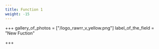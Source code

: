 ```yaml
---
title: Function 1
weight: -15
---
```


+++
gallery_of_photos = ["/logo_rawrr_v_yellow.png"]
label_of_the_field = "New Fuction"

+++
